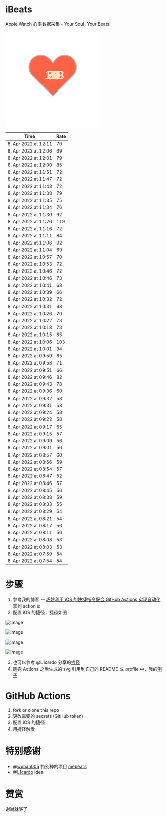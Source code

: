 # iBeats
Apple Watch 心率数据采集 - Your Soul, Your Beats!

![](./files/heart.svg)

<!--START_SECTION:my_heart_rate-->
| Time | Rate | 
 | ---- | ---- | 
| 8. Apr 2022 at 12:11 | 70 |
| 8. Apr 2022 at 12:06 | 69 |
| 8. Apr 2022 at 12:01 | 79 |
| 8. Apr 2022 at 12:00 | 85 |
| 8. Apr 2022 at 11:51 | 72 |
| 8. Apr 2022 at 11:47 | 72 |
| 8. Apr 2022 at 11:43 | 72 |
| 8. Apr 2022 at 11:38 | 79 |
| 8. Apr 2022 at 11:35 | 75 |
| 8. Apr 2022 at 11:34 | 76 |
| 8. Apr 2022 at 11:30 | 92 |
| 8. Apr 2022 at 11:26 | 119 |
| 8. Apr 2022 at 11:16 | 72 |
| 8. Apr 2022 at 11:11 | 84 |
| 8. Apr 2022 at 11:06 | 92 |
| 8. Apr 2022 at 11:04 | 69 |
| 8. Apr 2022 at 10:57 | 70 |
| 8. Apr 2022 at 10:53 | 72 |
| 8. Apr 2022 at 10:46 | 72 |
| 8. Apr 2022 at 10:46 | 73 |
| 8. Apr 2022 at 10:41 | 68 |
| 8. Apr 2022 at 10:39 | 66 |
| 8. Apr 2022 at 10:32 | 72 |
| 8. Apr 2022 at 10:31 | 68 |
| 8. Apr 2022 at 10:26 | 70 |
| 8. Apr 2022 at 10:22 | 73 |
| 8. Apr 2022 at 10:18 | 73 |
| 8. Apr 2022 at 10:15 | 85 |
| 8. Apr 2022 at 10:06 | 103 |
| 8. Apr 2022 at 10:01 | 94 |
| 8. Apr 2022 at 09:59 | 85 |
| 8. Apr 2022 at 09:58 | 71 |
| 8. Apr 2022 at 09:51 | 66 |
| 8. Apr 2022 at 09:46 | 82 |
| 8. Apr 2022 at 09:43 | 78 |
| 8. Apr 2022 at 09:36 | 60 |
| 8. Apr 2022 at 09:32 | 58 |
| 8. Apr 2022 at 09:31 | 58 |
| 8. Apr 2022 at 09:24 | 58 |
| 8. Apr 2022 at 09:22 | 58 |
| 8. Apr 2022 at 09:17 | 55 |
| 8. Apr 2022 at 09:15 | 57 |
| 8. Apr 2022 at 09:09 | 56 |
| 8. Apr 2022 at 09:01 | 56 |
| 8. Apr 2022 at 08:57 | 60 |
| 8. Apr 2022 at 08:56 | 59 |
| 8. Apr 2022 at 08:54 | 57 |
| 8. Apr 2022 at 08:47 | 52 |
| 8. Apr 2022 at 08:46 | 57 |
| 8. Apr 2022 at 08:45 | 56 |
| 8. Apr 2022 at 08:38 | 59 |
| 8. Apr 2022 at 08:33 | 55 |
| 8. Apr 2022 at 08:29 | 54 |
| 8. Apr 2022 at 08:21 | 54 |
| 8. Apr 2022 at 08:17 | 56 |
| 8. Apr 2022 at 08:11 | 56 |
| 8. Apr 2022 at 08:08 | 53 |
| 8. Apr 2022 at 08:03 | 53 |
| 8. Apr 2022 at 07:59 | 54 |
| 8. Apr 2022 at 07:54 | 54 |

<!--END_SECTION:my_heart_rate-->

# 步骤
1. 参考我的博客 -- [巧妙利用 iOS 的快捷指令配合 GitHub Actions 实现自动化](https://github.com/yihong0618/gitblog/issues/198) 拿到 action id
2. 配置 iOS 的捷径，捷径如图

![image](https://user-images.githubusercontent.com/15976103/122154218-0db0b480-ce97-11eb-93bb-5aec07c558dc.png)

![image](https://user-images.githubusercontent.com/15976103/122154236-186b4980-ce97-11eb-8e4b-70551a0391ae.png)

![image](https://user-images.githubusercontent.com/15976103/122154268-2d47dd00-ce97-11eb-902e-3acf292265a9.png)

![image](https://user-images.githubusercontent.com/15976103/122174055-fa144680-ceb4-11eb-9be2-3eb83cd516f7.png)

3. 也可以参考 @L1cardo 分享的[捷径](https://www.icloud.com/shortcuts/6ab6047b459c41ad822ad6b94b1c03d4)
4. 跑完 Actions 之后生成的 svg 引用到自己的 README 或 profile 中，我的[例子](https://github.com/yihong0618) 

# GitHub Actions

1. fork or clone this repo
2. 更改需要的 secrets (GitHub token)
3. 配置 iOS 的捷径
4. 用捷径触发

# 特别感谢
- @[wuhan005](https://github.com/wuhan005) 特别棒的项目 [mebeats](https://github.com/wuhan005/mebeats)
- @[L1cardo](https://github.com/L1cardo) idea

# 赞赏
谢谢就够了
